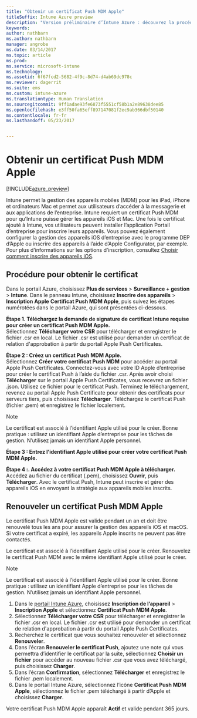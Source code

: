 ```yaml
---
title: "Obtenir un certificat Push MDM Apple"
titleSuffix: Intune Azure preview
description: "Version préliminaire d’Intune Azure : découvrez la procédure permettant d’obtenir un certificat Push MDM Apple pour gérer les appareils iOS avec Intune."
keywords: 
author: nathbarn
ms.author: nathbarn
manager: angrobe
ms.date: 03/14/2017
ms.topic: article
ms.prod: 
ms.service: microsoft-intune
ms.technology: 
ms.assetid: 6f67fcd2-5682-4f9c-8d74-d4ab69dc978c
ms.reviewer: dagerrit
ms.suite: ems
ms.custom: intune-azure
ms.translationtype: Human Translation
ms.sourcegitcommit: 9ff1adae93fe6873f5551cf58b1a2e89638dee85
ms.openlocfilehash: e3ff50fa65eff897147081f2ec9ab366dbf50140
ms.contentlocale: fr-fr
ms.lasthandoff: 05/23/2017


---
```


# <a name="get-an-apple-mdm-push-certificate"></a>Obtenir un certificat Push MDM Apple

[!INCLUDE[azure_preview](./includes/azure_preview.md)]

Intune permet la gestion des appareils mobiles (MDM) pour les iPad, iPhone et ordinateurs Mac et permet aux utilisateurs d’accéder à la messagerie et aux applications de l’entreprise. Intune requiert un certificat Push MDM pour qu’Intune puisse gérer les appareils iOS et Mac. Une fois le certificat ajouté à Intune, vos utilisateurs peuvent installer l’application Portail d’entreprise pour inscrire leurs appareils. Vous pouvez également configurer la gestion des appareils iOS d’entreprise avec le programme DEP d’Apple ou inscrire des appareils à l’aide d’Apple Configurator, par exemple. Pour plus d’informations sur les options d’inscription, consultez [Choisir comment inscrire des appareils iOS](enrollment-method-choose-ios.md).

## <a name="steps-to-get-your-certificate"></a>Procédure pour obtenir le certificat
Dans le portail Azure, choisissez **Plus de services** > **Surveillance + gestion** > **Intune**. Dans le panneau Intune, choisissez **Inscrire des appareils** > **Inscription Apple** **Certificat Push MDM Apple**, puis suivez les étapes numérotées dans le portail Azure, qui sont présentées ci-dessous.

**Étape 1. Téléchargez la demande de signature de certificat Intune requise pour créer un certificat Push MDM Apple.**<br>
Sélectionnez **Télécharger votre CSR** pour télécharger et enregistrer le fichier .csr en local. Le fichier .csr est utilisé pour demander un certificat de relation d'approbation à partir du portail Apple Push Certificates.

**Étape 2 : Créez un certificat Push MDM Apple.**<br>
Sélectionnez **Créer votre certificat Push MDM** pour accéder au portail Apple Push Certificates. Connectez-vous avec votre ID Apple d’entreprise pour créer le certificat Push à l’aide du fichier .csr. Après avoir choisi **Télécharger** sur le portail Apple Push Certificates, vous recevrez un fichier .json. Utilisez ce fichier pour le certificat Push. Terminez le téléchargement, revenez au portail Apple Push Certificate pour obtenir des certificats pour serveurs tiers, puis choisissez **Télécharger**. Téléchargez le certificat Push (fichier .pem) et enregistrez le fichier localement.

> [!NOTE]
> Le certificat est associé à l’identifiant Apple utilisé pour le créer. Bonne pratique : utilisez un identifiant Apple d’entreprise pour les tâches de gestion. N’utilisez jamais un identifiant Apple personnel.

**Étape 3 : Entrez l’identifiant Apple utilisé pour créer votre certificat Push MDM Apple.**

**Étape 4 :. Accédez à votre certificat Push MDM Apple à télécharger.**<br>
Accédez au fichier du certificat (.pem), choisissez **Ouvrir**, puis **Télécharger**. Avec le certificat Push, Intune peut inscrire et gérer des appareils iOS en envoyant la stratégie aux appareils mobiles inscrits.

## <a name="renew-apple-mdm-push-certificate"></a>Renouveler un certificat Push MDM Apple
Le certificat Push MDM Apple est valide pendant un an et doit être renouvelé tous les ans pour assurer la gestion des appareils iOS et macOS. Si votre certificat a expiré, les appareils Apple inscrits ne peuvent pas être contactés.

Le certificat est associé à l’identifiant Apple utilisé pour le créer. Renouvelez le certificat Push MDM avec le même identifiant Apple utilisé pour le créer.

> [!NOTE]
> Le certificat est associé à l’identifiant Apple utilisé pour le créer. Bonne pratique : utilisez un identifiant Apple d’entreprise pour les tâches de gestion. N’utilisez jamais un identifiant Apple personnel.

1. Dans le [portail Intune Azure](https://portal.azure.com), choisissez **Inscription de l’appareil** > **Inscription Apple** et sélectionnez **Certificat Push MDM Apple**.
2. Sélectionnez **Télécharger votre CSR** pour télécharger et enregistrer le fichier .csr en local. Le fichier .csr est utilisé pour demander un certificat de relation d'approbation à partir du portail Apple Push Certificates.
3. Recherchez le certificat que vous souhaitez renouveler et sélectionnez **Renouveler**.
4. Dans l’écran **Renouveler le certificat Push**, ajoutez une note qui vous permettra d’identifier le certificat par la suite, sélectionnez **Choisir un fichier** pour accéder au nouveau fichier .csr que vous avez téléchargé, puis choisissez **Charger**.
5. Dans l’écran **Confirmation**, sélectionnez **Télécharger** et enregistrez le fichier .pem localement.
6. Dans le portail Intune Azure, sélectionnez l’icône **Certificat Push MDM Apple**, sélectionnez le fichier .pem téléchargé à partir d’Apple et choisissez **Charger**.

Votre certificat Push MDM Apple apparaît **Actif** et valide pendant 365 jours.

